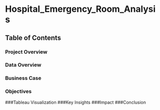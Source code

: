 # Hospital_Emergency_Room_Analysis

## Table of Contents
### Project Overview
### Data Overview
### Business Case
### Objectives
###Tableau Visualization
###Key Insights
###Impact
###Conclusion

